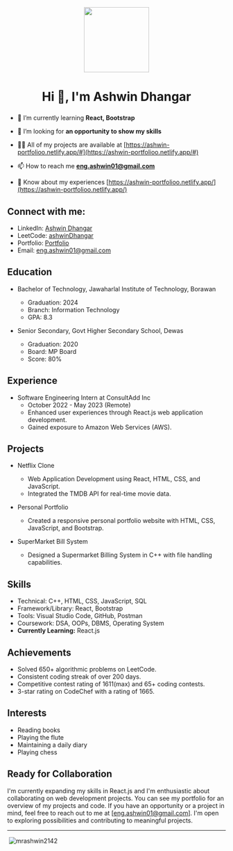 <div align="center">
  <img height="150" src="https://camo.githubusercontent.com/62da68eb62b1e5f175f7d1f0191dd89a653d7908feb22d37d4a0ab07365d6791/68747470733a2f2f6d656469612e67697068792e636f6d2f6d656469612f4d3967624264396e6244724f5475314d71782f67697068792e676966"  />
</div>

<h1 align="center">Hi 👋, I'm Ashwin Dhangar</h1>
<h3 align="center"></h3>


- 🌱 I’m currently learning **React, Bootstrap**

- 🤝 I’m looking for **an opportunity to show my skills**

- 👨‍💻 All of my projects are available at [https://ashwin-portfolioo.netlify.app/#](https://ashwin-portfolioo.netlify.app/#)

- 📫 How to reach me **eng.ashwin01@gmail.com**

- 📄 Know about my experiences [https://ashwin-portfolioo.netlify.app/](https://ashwin-portfolioo.netlify.app/)


## Connect with me:
- LinkedIn: [Ashwin Dhangar](https://www.linkedin.com/in/ashwin-dhangar/)
- LeetCode: [ashwinDhangar](https://leetcode.com/ashwinDhangar)
- Portfolio: [Portfolio](https://ashwin-portfolioo.netlify.app/)
- Email: eng.ashwin01@gmail.com

## Education
- Bachelor of Technology, Jawaharlal Institute of Technology, Borawan
  - Graduation: 2024
  - Branch: Information Technology
  - GPA: 8.3

- Senior Secondary, Govt Higher Secondary School, Dewas
  - Graduation: 2020
  - Board: MP Board
  - Score: 80%

## Experience
- Software Engineering Intern at ConsultAdd Inc
  - October 2022 - May 2023 (Remote)
  - Enhanced user experiences through React.js web application development.
  - Gained exposure to Amazon Web Services (AWS).

## Projects
- Netflix Clone 
  - Web Application Development using React, HTML, CSS, and JavaScript.
  - Integrated the TMDB API for real-time movie data.
  
- Personal Portfolio 
  - Created a responsive personal portfolio website with HTML, CSS, JavaScript, and Bootstrap.
  
- SuperMarket Bill System 
  - Designed a Supermarket Billing System in C++ with file handling capabilities.

## Skills
- Technical: C++, HTML, CSS, JavaScript, SQL
- Framework/Library: React, Bootstrap
- Tools: Visual Studio Code, GitHub, Postman
- Coursework: DSA, OOPs, DBMS, Operating System
- **Currently Learning:** React.js

## Achievements
- Solved 650+ algorithmic problems on LeetCode.
- Consistent coding streak of over 200 days.
- Competitive contest rating of 1611(max) and 65+ coding contests.
- 3-star rating on CodeChef with a rating of 1665.

## Interests
- Reading books
- Playing the flute
- Maintaining a daily diary
- Playing chess

## Ready for Collaboration
I'm currently expanding my skills in React.js and I'm enthusiastic about collaborating on web development projects. You can see my portfolio for an overview of my projects and code. If you have an opportunity or a project in mind, feel free to reach out to me at [eng.ashwin01@gmail.com]. I'm open to exploring possibilities and contributing to meaningful projects.

---
<p>&nbsp;<img align="center" src="https://github-readme-stats.vercel.app/api?username=mrashwin2142&show_icons=true&locale=en" alt="mrashwin2142" /></p>




<!---
MrAshwin2142/MrAshwin2142 is a ✨ special ✨ repository because its `README.md` (this file) appears on your GitHub profile.
You can click the Preview link to take a look at your changes.
--->

